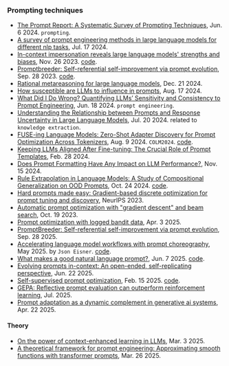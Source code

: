 
### Prompting techniques

- [The Prompt Report: A Systematic Survey of Prompting Techniques](https://arxiv.org/abs/2406.06608), Jun. 6 2024. `prompting`.
- [A survey of prompt engineering methods in large language models for different nlp tasks](https://arxiv.org/pdf/2407.12994), Jul. 17 2024.
- [In-context impersonation reveals large language models' strengths and biases](https://arxiv.org/pdf/2305.14930), Nov. 26 2023. [code](https://github.com/ExplainableML/in-context-impersonation).
- [Promptbreeder: Self-referential self-improvement via prompt evolution](https://arxiv.org/pdf/2309.16797), Sep. 28 2023. [code](https://github.com/vaughanlove/PromptBreeder).
- [Rational metareasoning for large language models](https://arxiv.org/pdf/2410.05563), Dec. 21 2024.
- [How susceptible are LLMs to influence in prompts](https://arxiv.org/pdf/2408.11865), Aug. 17 2024.
- [What Did I Do Wrong? Quantifying LLMs’ Sensitivity and Consistency to Prompt Engineering](https://arxiv.org/pdf/2406.12334), Jun. 18 2024. `prompt engineering`.
- [Understanding the Relationship between Prompts and Response Uncertainty in Large Language Models](https://arxiv.org/pdf/2407.14845), Jul. 20 2024. related to `knowledge extraction`.
- [FUSE-ing Language Models: Zero-Shot Adapter Discovery for Prompt Optimization Across Tokenizers](https://arxiv.org/pdf/2408.04816), Aug. 9 2024. `COLM2024`. [code](https://github.com/jnwilliams/FUSE_prompt_inversion).
- [Keeping LLMs Aligned After Fine-tuning: The Crucial Role of Prompt Templates](https://arxiv.org/pdf/2402.18540), Feb. 28 2024.
- [Does Prompt Formatting Have Any Impact on LLM Performance?](https://arxiv.org/pdf/2411.10541), Nov. 15 2024.
- [Rule Extrapolation in Language Models: A Study of Compositional Generalization on OOD Prompts](https://arxiv.org/pdf/2409.13728), Oct. 24 2024. [code](https://github.com/meszarosanna/rule_extrapolation).
- [Hard prompts made easy: Gradient-based discrete optimization for prompt tuning and discovery](https://proceedings.neurips.cc/paper_files/paper/2023/file/a00548031e4647b13042c97c922fadf1-Paper-Conference.pdf), NeurIPS 2023.
- [Automatic prompt optimization with "gradient descent" and beam search](https://arxiv.org/pdf/2305.03495), Oct. 19 2023.
- [Prompt optimization with logged bandit data](https://arxiv.org/pdf/2504.02646), Apr. 3 2025.
- [PromptBreeder: Self-referential self-improvement via prompt evolution](https://arxiv.org/pdf/2309.16797), Sep. 28 2025.
- [Accelerating language model workflows with prompt choreography](https://blog.tjbai.com/prompt_choreography.pdf), May 2025. by `Json Eisner`. [code](https://github.com/tjbai/choreo).
- [What makes a good natural language prompt?](https://arxiv.org/pdf/2506.06950), Jun. 7 2025. [code](https://github.com/dxlong2000/NLPromptEval).
- [Evolving prompts in-context: An open-ended, self-replicating perspective](https://arxiv.org/pdf/2506.17930), Jun. 22 2025.
- [Self-supervised prompt optimization](https://arxiv.org/pdf/2502.06855), Feb. 15 2025. [code](https://github.com/FoundationAgents/MetaGPT).
- [GEPA: Reflective prompt evaluation can outperform reinforcement learning](https://arxiv.org/abs/2507.19457), Jul. 2025.
- [Prompt adaptation as a dynamic complement in generative ai systems](https://arxiv.org/pdf/2407.14333v5), Apr. 22 2025.

#### Theory

- [On the power of context-enhanced learning in LLMs](https://arxiv.org/pdf/2503.01821), Mar. 3 2025.
- [A theoretical framework for prompt engineering: Approximating smooth functions with transformer prompts](https://arxiv.org/pdf/2503.20561), Mar. 26 2025.



